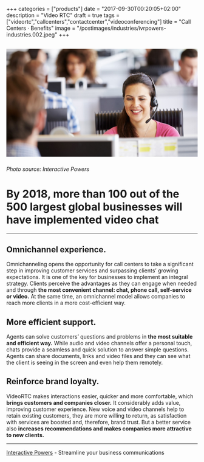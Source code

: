 +++
categories = ["products"]
date = "2017-09-30T00:20:05+02:00"
description = "Video RTC"
draft = true
tags = ["videortc","callcenters","contactcenter","videoconferencing"]
title = "Call Centers · Benefits"
image = "/postimages/industries/ivrpowers-industries.002.jpeg"
+++

![girl in a call center](/postimages/industries/ivrpowers-industries.002.jpeg)
-----------
###### Photo source: Interactive Powers


#	By 2018, more than 100 out of the 500 largest global businesses will have implemented video chat

---

##	Omnichannel experience.

Omnichanneling opens the opportunity for call centers to take a significant step in improving customer services and surpassing clients’ growing expectations. It is one of the key for businesses to implement an integral strategy. Clients perceive the advantages as they can engage when needed and through **the most convenient channel: chat, phone call, self-service or video.** At the same time, an omnichannel model allows companies to reach more clients in a more cost-efficient way.


##	More efficient support.

Agents can solve customers’ questions and problems in **the most suitable and efficient way.** While audio and video channels offer a personal touch, chats provide a seamless and quick solution to answer simple questions. Agents can share documents, links and video files and they can see what the client is seeing in the screen and even help them remotely.

 
##	Reinforce brand loyalty.

VideoRTC makes interactions easier, quicker and more comfortable, which **brings customers and companies closer.** It considerably adds value, improving customer experience. New voice and video channels help to retain existing customers, they are more willing to return, as satisfaction with services are boosted and, therefore, brand trust. But a better service also **increases recommendations and makes companies more attractive to new clients.**


---
[Interactive Powers](http://www.ivrpowers.com/) - Streamline your business communications

